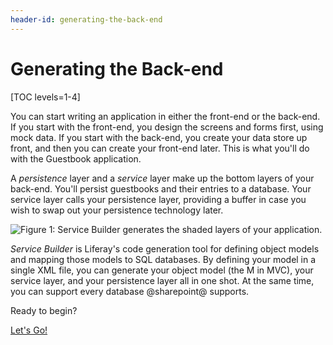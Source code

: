 ```yaml
---
header-id: generating-the-back-end
---
```


# Generating the Back-end

[TOC levels=1-4]

You can start writing an application in either the front-end or the back-end. If
you start with the front-end, you design the screens and forms first, using mock
data. If you start with the back-end, you create your data store up front, and
then you can create your front-end later. This is what you'll do with the
Guestbook application. 

A *persistence* layer and a *service* layer make up the bottom layers of your
back-end. You'll persist guestbooks and their entries to a database. Your
service layer calls your persistence layer, providing a buffer in case you wish
to swap out your persistence technology later. 

![Figure 1: Service Builder generates the shaded layers of your application.](../../../images/application-layers.png)

*Service Builder* is Liferay's code generation tool for defining object models
and mapping those models to SQL databases. By defining your model in a single
XML file, you can generate your object model (the M in MVC), your service layer,
and your persistence layer all in one shot. At the same time, you can  support
every database @sharepoint@ supports. 

Ready to begin? 

<a class="go-link btn btn-primary" href="/docs/7-2/tutorials/-/knowledge_base/t/what-is-service-builder-0">Let's Go!<span class="icon-circle-arrow-right"></span></a>

